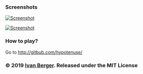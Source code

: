 ### Screenshots
[![Screenshot](https://raw.githubusercontent.com/hypotenuse/githubimages/master/ES6TETRIS/0x1.png "Screenshot")](https://raw.githubusercontent.com/hypotenuse/githubimages/master/ES6TETRIS/0x1.png)

[![Screenshot](https://raw.githubusercontent.com/hypotenuse/githubimages/master/ES6TETRIS/0x3.jpg "Screenshot")](https://raw.githubusercontent.com/hypotenuse/githubimages/master/ES6TETRIS/0x3.jpg)

### How to play?
Go to http://gitbub.com/hypotenuse/

### © 2019 [Ivan Berger](https://vk.com/ivan_berger2). Released under the MIT License
